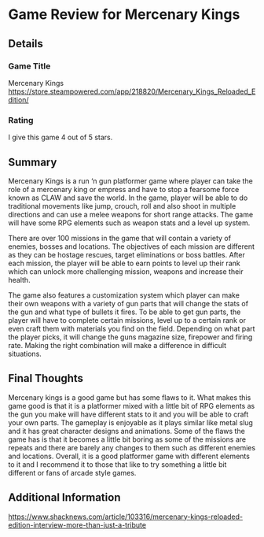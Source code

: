 # Game Review for Mercenary Kings

## Details

### Game Title
Mercenary Kings
https://store.steampowered.com/app/218820/Mercenary_Kings_Reloaded_Edition/

### Rating
I give this game 4 out of 5 stars.

## Summary
Mercenary Kings is a run ‘n gun platformer game where player can take the role of a mercenary king or empress and have to stop a fearsome force known as CLAW and save the world. In the game, player will be able to do traditional movements like jump, crouch, roll and also shoot in multiple directions and can use a melee weapons for short range attacks. The game will have some RPG elements such as weapon stats and a level up system.

There are over 100 missions in the game that will contain a variety of enemies, bosses and locations. The objectives of each mission are different as they can be hostage rescues, target eliminations or boss battles. After each mission, the player will be able to earn points to level up their rank which can unlock more challenging mission, weapons and increase their health.

The game also features a customization system which player can make their own weapons with a variety of gun parts that will change the stats of the gun and what type of bullets it fires. To be able to get gun parts, the player will have to complete certain missions, level up to a certain rank or even craft them with materials you find on the field. Depending on what part the player picks, it will change the guns magazine size, firepower and firing rate. Making the right combination will make a difference in difficult situations.


## Final Thoughts
Mercenary kings is a good game but has some flaws to it. What makes this game good is that it is a platformer mixed with a little bit of RPG elements as the gun you make will have different stats to it and you will be able to craft your own parts. The gameplay is enjoyable as it plays similar like metal slug and it has great character designs and animations. Some of the flaws the game has is that it becomes a little bit boring as some of the missions are repeats and there are barely any changes to them such as different enemies and locations. Overall, it is a good platformer game with different elements to it and I recommend it to those that like to try something a little bit different or fans of arcade style games.

## Additional Information
https://www.shacknews.com/article/103316/mercenary-kings-reloaded-edition-interview-more-than-just-a-tribute
